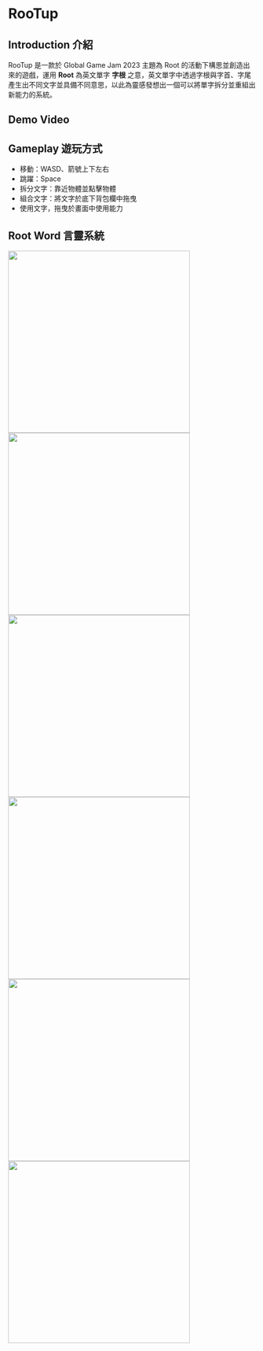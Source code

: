 # RooTup

## Introduction 介紹

RooTup 是一款於 Global Game Jam 2023 主題為 Root 的活動下構思並創造出來的遊戲，運用 **Root** 為英文單字 **字根** 之意，英文單字中透過字根與字首、字尾產生出不同文字並具備不同意思，以此為靈感發想出一個可以將單字拆分並重組出新能力的系統。

## Demo Video

## Gameplay 遊玩方式

+ 移動：WASD、箭號上下左右
+ 跳躍：Space
+ 拆分文字：靠近物體並點擊物體
+ 組合文字：將文字於底下背包欄中拖曳
+ 使用文字，拖曳於畫面中使用能力

## Root Word 言靈系統

<img src="https://i.imgur.com/ChOI4TC.png" width="370" />

<img src="https://i.imgur.com/fChPsOp.png" width="370" />

<img src="https://i.imgur.com/zpfVKuq.png" width="370" />

<img src="https://i.imgur.com/iyYVE4H.png" width="370" />

<img src="https://i.imgur.com/VfnlyD8.png" width="370" />

<img src="https://i.imgur.com/ChOI4TC.png" width="370" />